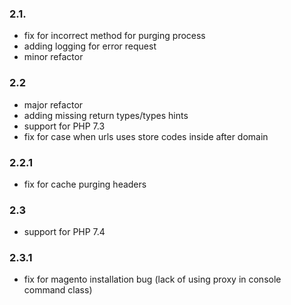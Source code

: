 ### 2.1. ###
* fix for incorrect method for purging process
* adding logging for error request
* minor refactor

### 2.2 ###
* major refactor
* adding missing return types/types hints
* support for PHP 7.3
* fix for case when urls uses store codes inside after domain

### 2.2.1 ###
* fix for cache purging headers

### 2.3 ###
* support for PHP 7.4

### 2.3.1 ###
* fix for magento installation bug (lack of using proxy in console command class)
